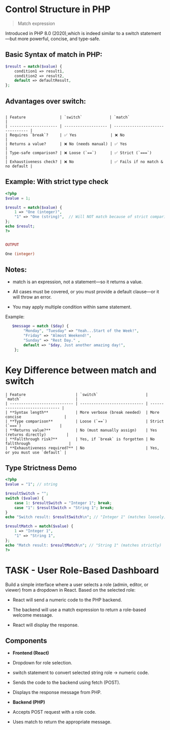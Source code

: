 # Control Structure in PHP

> Match expression

Introduced in PHP 8.0 (2020),which is indeed similar to a switch statement—but more powerful, concise, and type-safe.

## Basic Syntax of match in PHP:

```php
$result = match($value) {
    condition1 => result1,
    condition2 => result2,
    default => defaultResult,
};
```

## Advantages over switch:

```

| Feature               | `switch`            | `match`                          |
| --------------------- | ------------------- | -------------------------------- |
| Requires `break`?     | ✅ Yes               | ❌ No                             |
| Returns a value?      | ❌ No (needs manual) | ✅ Yes                            |
| Type-safe comparison? | ❌ Loose (`==`)      | ✅ Strict (`===`)                 |
| Exhaustiveness check? | ❌ No                | ✅ Fails if no match & no default |

```


## Example: With strict type check

```php
<?php
$value = 1;

$result = match($value) {
    1 => "One (integer)",
    "1" => "One (string)",  // Will NOT match because of strict comparison
};
echo $result;
?>


OUTPUT 

One (integer)
```

## Notes:
- match is an expression, not a statement—so it returns a value.

- All cases must be covered, or you must provide a default clause—or it will throw an error.

- You may apply multiple condition within same statement.

Example:

```php
   $message = match ($day) {
        "Monday", "Tuesday" => "Yeah...Start of the Week!",
        "Friday" => "Almost Weekend!",
        "Sunday" => "Rest Day." ,
        default => "$day, Just another amazing day!",
    };
```


# Key Difference between match and switch

```
| Feature                      | `switch`                     | `match`                        |
| ---------------------------- | ---------------------------- | ------------------------------ |
| **Syntax length**            | More verbose (break needed)  | More concise                   |
| **Type comparison**          | Loose (`==`)                 | Strict (`===`)                 |
| **Returns value?**           | No (must manually assign)    | Yes (returns directly)         |
| **Fallthrough risk?**        | Yes, if `break` is forgotten | No fallthrough                 |
| **Exhaustiveness required?** | No                           | Yes, or you must use `default` |
```

## Type Strictness Demo

```php
<?php
$value = "1"; // string

$resultSwitch = "";
switch ($value) {
    case 1: $resultSwitch = "Integer 1"; break;
    case "1": $resultSwitch = "String 1"; break;
}
echo "Switch result: $resultSwitch\n"; // "Integer 1" (matches loosely)

$resultMatch = match($value) {
    1 => "Integer 1",
    "1" => "String 1",
};
echo "Match result: $resultMatch\n"; // "String 1" (matches strictly)
?>


```
# TASK - User Role-Based Dashboard

Build a simple interface where a user selects a role (admin, editor, or viewer) from a dropdown in React. Based on the selected role:

- React will send a numeric code to the PHP backend.

- The backend will use a match expression to return a role-based welcome message.

- React will display the response.

## Components
* **Frontend (React)**

- Dropdown for role selection.

- switch statement to convert selected string role → numeric code.

- Sends the code to the backend using fetch (POST).

- Displays the response message from PHP.

* **Backend (PHP)**

- Accepts POST request with a role code.

- Uses match to return the appropriate message.

